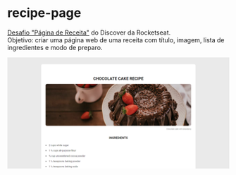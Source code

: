 # recipe-page

<a href="https://app.rocketseat.com.br/discover/challenges/cookbook">Desafio "Página de Receita"</a> do Discover da Rocketseat. <br>
Objetivo: criar uma página web de uma receita com título, imagem, lista de ingredientes e modo de preparo. <br>

![Desafio "Página de Receita"](https://github.com/madalena-rocha/recipe-page/blob/main/assets/recipe-page.png)
